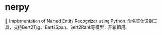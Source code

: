 # nerpy
🌈  Implementation of Named Entity Recognizer using Python. 命名实体识别工具，支持Bert2Tag、Bert2Span、Bert2Rank等模型，开箱即用。
